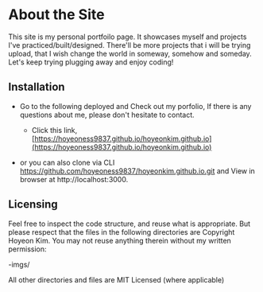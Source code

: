 # About the Site

This site is my personal portfoilo page. It showcases myself and projects I've practiced/built/designed. There'll be more projects that i will be trying upload, that I wish change the world in someway, somehow and someday. Let's keep trying plugging away and enjoy coding!

## Installation

- Go to the following deployed and Check out my porfolio, If there is any questions about me, please don't hesitate to contact.

  - Click this link, [https://hoyeoness9837.github.io/hoyeonkim.github.io](https://hoyeoness9837.github.io/hoyeonkim.github.io)

- or you can also clone via CLI https://github.com/hoyeoness9837/hoyeonkim.github.io.git and View in browser at http://localhost:3000.

## Licensing

Feel free to inspect the code structure, and reuse what is appropriate. But please respect that the files in the following directories are Copyright Hoyeon Kim. You may not reuse anything therein without my written permission:

-imgs/

All other directories and files are MIT Licensed (where applicable)
